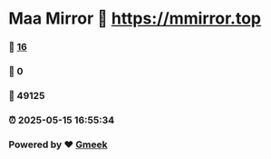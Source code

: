 # Maa Mirror :link: https://mmirror.top 
### :page_facing_up: [16](https://mmirror.top/tag.html) 
### :speech_balloon: 0 
### :hibiscus: 49125 
### :alarm_clock: 2025-05-15 16:55:34 
### Powered by :heart: [Gmeek](https://github.com/Meekdai/Gmeek)
